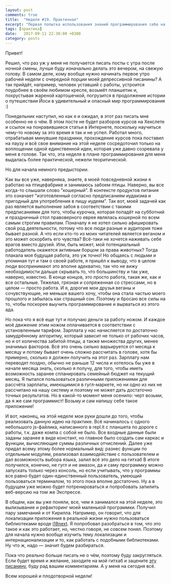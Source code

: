 ```yaml
---
layout: post
comments: true
title:  "Неделя #19. Практичная"
excerpt: "Первая попытка использования знаний программирования себе на пользу"
tags: [практика]
date:   2017-09-11 22:30:00 +0300
category: posts
---
```

Привет!

Решил, что раз уж у меня не получается писать посты с утра после ночной смены, лучше буду изначально делать это вечером, на свежую голову. В самом деле, кому вообще нужно начинать первое утро рабочей недели с очередной порции моей депрессивной писанины? А так прийдёт, например, человек уставший с работы, устроится поудобнее в своём любимом кресле, возьмёт планшетик и, похрустывая жареной картошечкой, погрузится в продолжение истории о путешествии Йоси в удивительный и опасный мир программирования :)

Понедельник наступил, но как я и ожидал, в этот раз писать мне особенно не о чём. В этом посте не будет разборов курсов на Хекслете и ссылок на понравившиеся статьи в Интернете, поскольку научиться чему-то новому за это время я так и не успел.  Работал много, отрабатывая минувшие праздники, прохождение курсов пока поставил на паузу и всё свое внимание на этой неделе сосредоточил только на воплощении одной единственной идеи, которая уже давно созревала у меня в голове. Так что, эта неделя в плане программирования для меня выдалась более практической, нежели теоритической.

Но для начала немного предыстории.

Как вы все уже, наверняка, знаете, в моей повседневной жизни я работаю на птицефабрике и занимаюсь забоем птицы. Наверно, вы все когда-то слышали слово "кошерный". В контексте продуктов питания это означает "изготовленный согласно предписаниям иудаизма и пригодный для употребления в пищу иудеям". Так вот, моей задачей как раз является выполнение забоя в соответствии с такими предписаниями для того, чтобы курочка, которая попадёт на субботний и праздничный стол правоверного еврея являлась кошерной по всем самым строгим правилам. Поначалу я не хотел сильно афишировать свой род деятельности, потому что все люди разные и аудитория тоже бывает разной. А что если кто-то из моих читателей является веганом и это может оскорбить его чувства? Всё-таки не хочется наживать себе врагов вместо друзей. Или, быть может, мой потенциальный работодатель окажется активным борцом за права животных? Тогда плакала моя будущая работа, это уж точно! Но общаясь с людьми и упоминая тут и там о своей работе, я пришёл к выводу, что в целом люди воспринимают это вполне адекватно, так что не вижу необходимости дальше скрывать то, что большинству и так уже, наверно, известно. В конце концов, это просто работа, такая же, как и все остальные. Тяжелая, грязная и сопряженная со стрессами, но в целом — просто работа. И я, дорогие мои друзья веганы и сочувствующие, не меньше вашего хочу, чтобы она стала частью моего прошлого и забылась как страшный сон. Поэтому и бросаю все силы на то, чтобы поскорее выучить программирование и вырваться из этого ада.

Но пока что я всё еще тут и получаю деньги за работу ножом. И каждое моё движение этим ножом оплачивается в соответствии с установленным тарифом. Зарплата у нас начисляется по достаточно замудрённому алгоритму, который зависит не только от рабочих часов, но и от количества забитой птицы, а также множества других, менее значимых факторов. Всё это очень сильно варьируется от месяца к месяцу и потому бывает очень сложно рассчитать в голове, хотя бы примерно, сколько я должен получить на этот раз. Зарплату нам переводят поздно, обычно не раньше 12 числа и хотелось бы уже в начале месяца знать, сколько я получу, для того, чтобы иметь возможность заранее спланировать семейный бюджет на текущий месяц. Я пытался пользоваться различными приложениями для рассчёта зарплаты, имеющимися в гугл-маркете, но ни одно из них не рассчитано на нашу систему и поэтому не может дать достаточно точных результатов. Но в какой-то момент меня осенило: черт возьми, да я же сам программист! Возьму и сам напишу себе такое приложение!

И вот, наконец, на этой неделе мои руки дошли до того, чтобы реализовать данную идею на практике. Всё начиналось с одного небольшого js-файлика, написанного в repl.it c планшета по дороге с работы, т.к. даже компа с собой не было. Все входные данные были заданы заранее в виде констант, но главное было создать сам каркас и  функции, вычисляющие суммы различных отчислений. Далее уже придал всему этому более нормальный вид: разнес функции по отдельным модулям, реализовал взаимодействие с пользователем и дал возможность выбора языка, залил всё это дело на гитхаб В итоге получился, конечно, не гугл и не амазон, да и саму программку можно запускать только через консоль, но если учитывать, что у программы все равно будет один-единственный пользователь, умеющий пользоваться терминалом, то этого пока вполне достаточно. Ну а в будущем уже можно будет потренироваться и попробовать запилить веб-версию на том же Экспрессе.

В общем, как вы уже поняли, все, чем я занимался на этой неделе, это вылизывание и рефакторинг моей маленькой программки. Получил пару замечаний и от Кирилла. Например, он говорит, что для локализации приложения в реальной жизни нужно пользоваться библиотеками вроде [i18next](https://www.i18next.com). Я попробовал разобраться в том, что это такое и как это работает, но, честно говоря, не совсем понял. Поэтому для начала нужно вообще изучить тему локализации и интернационализации и то, как работать с подобными библиотеками. Ну что ж, надо — значит будем разбираться.

Пока что реально больше писать не о чём, поэтому буду закругляться. Если будет время и желание, заходите на мой гитхаб и зацените [эту писанину](https://github.com/joisadler/maof-maskoret), буду рад вашим комментариям. А у меня на сегодня всё.

Всем хорошей и плодотворной недели!
